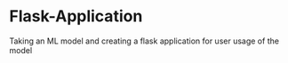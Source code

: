 # Flask-Application
Taking an ML model and creating a flask application for user usage of the model
